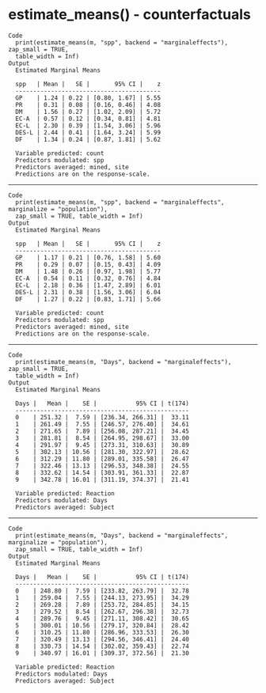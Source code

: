 # estimate_means() - counterfactuals

    Code
      print(estimate_means(m, "spp", backend = "marginaleffects"), zap_small = TRUE,
      table_width = Inf)
    Output
      Estimated Marginal Means
      
      spp   | Mean |   SE |       95% CI |    z
      -----------------------------------------
      GP    | 1.24 | 0.22 | [0.80, 1.67] | 5.55
      PR    | 0.31 | 0.08 | [0.16, 0.46] | 4.08
      DM    | 1.56 | 0.27 | [1.02, 2.09] | 5.72
      EC-A  | 0.57 | 0.12 | [0.34, 0.81] | 4.81
      EC-L  | 2.30 | 0.39 | [1.54, 3.06] | 5.96
      DES-L | 2.44 | 0.41 | [1.64, 3.24] | 5.99
      DF    | 1.34 | 0.24 | [0.87, 1.81] | 5.62
      
      Variable predicted: count
      Predictors modulated: spp
      Predictors averaged: mined, site
      Predictions are on the response-scale.

---

    Code
      print(estimate_means(m, "spp", backend = "marginaleffects", marginalize = "population"),
      zap_small = TRUE, table_width = Inf)
    Output
      Estimated Marginal Means
      
      spp   | Mean |   SE |       95% CI |    z
      -----------------------------------------
      GP    | 1.17 | 0.21 | [0.76, 1.58] | 5.60
      PR    | 0.29 | 0.07 | [0.15, 0.43] | 4.09
      DM    | 1.48 | 0.26 | [0.97, 1.98] | 5.77
      EC-A  | 0.54 | 0.11 | [0.32, 0.76] | 4.84
      EC-L  | 2.18 | 0.36 | [1.47, 2.89] | 6.01
      DES-L | 2.31 | 0.38 | [1.56, 3.06] | 6.04
      DF    | 1.27 | 0.22 | [0.83, 1.71] | 5.66
      
      Variable predicted: count
      Predictors modulated: spp
      Predictors averaged: mined, site
      Predictions are on the response-scale.

---

    Code
      print(estimate_means(m, "Days", backend = "marginaleffects"), zap_small = TRUE,
      table_width = Inf)
    Output
      Estimated Marginal Means
      
      Days |   Mean |    SE |           95% CI | t(174)
      -------------------------------------------------
      0    | 251.32 |  7.59 | [236.34, 266.31] |  33.11
      1    | 261.49 |  7.55 | [246.57, 276.40] |  34.61
      2    | 271.65 |  7.89 | [256.08, 287.21] |  34.45
      3    | 281.81 |  8.54 | [264.95, 298.67] |  33.00
      4    | 291.97 |  9.45 | [273.31, 310.63] |  30.89
      5    | 302.13 | 10.56 | [281.30, 322.97] |  28.62
      6    | 312.29 | 11.80 | [289.01, 335.58] |  26.47
      7    | 322.46 | 13.13 | [296.53, 348.38] |  24.55
      8    | 332.62 | 14.54 | [303.91, 361.33] |  22.87
      9    | 342.78 | 16.01 | [311.19, 374.37] |  21.41
      
      Variable predicted: Reaction
      Predictors modulated: Days
      Predictors averaged: Subject

---

    Code
      print(estimate_means(m, "Days", backend = "marginaleffects", marginalize = "population"),
      zap_small = TRUE, table_width = Inf)
    Output
      Estimated Marginal Means
      
      Days |   Mean |    SE |           95% CI | t(174)
      -------------------------------------------------
      0    | 248.80 |  7.59 | [233.82, 263.79] |  32.78
      1    | 259.04 |  7.55 | [244.13, 273.95] |  34.29
      2    | 269.28 |  7.89 | [253.72, 284.85] |  34.15
      3    | 279.52 |  8.54 | [262.67, 296.38] |  32.73
      4    | 289.76 |  9.45 | [271.11, 308.42] |  30.65
      5    | 300.01 | 10.56 | [279.17, 320.84] |  28.42
      6    | 310.25 | 11.80 | [286.96, 333.53] |  26.30
      7    | 320.49 | 13.13 | [294.56, 346.41] |  24.40
      8    | 330.73 | 14.54 | [302.02, 359.43] |  22.74
      9    | 340.97 | 16.01 | [309.37, 372.56] |  21.30
      
      Variable predicted: Reaction
      Predictors modulated: Days
      Predictors averaged: Subject

